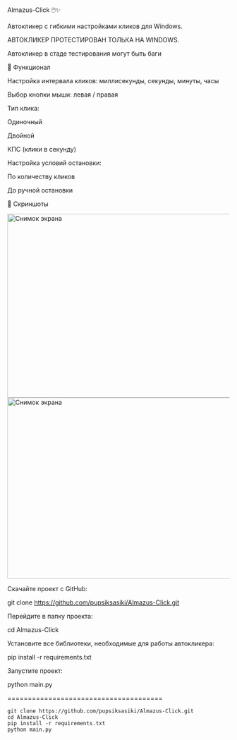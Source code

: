 Almazus-Click 🖱️✨

Автокликер с гибкими настройками кликов для Windows.

АВТОКЛИКЕР ПРОТЕСТИРОВАН ТОЛЬКА НА WINDOWS.

Автокликер в стаде тестирования могут быть баги

🚀 Функционал

Настройка интервала кликов: миллисекунды, секунды, минуты, часы

Выбор кнопки мыши: левая / правая

Тип клика:

Одиночный

Двойной

КПС (клики в секунду)

Настройка условий остановки:

По количеству кликов

До ручной остановки

📸 Скриншоты


<img width="593" height="417" alt="Снимок экрана" src="https://github.com/user-attachments/assets/86fd6be7-731d-4d92-aea5-e97ab9b2a5da" />



<img width="589" height="411" alt="Снимок экрана" src="https://github.com/user-attachments/assets/ac036583-84e1-4179-923d-29853884c20f" />


Скачайте проект с GitHub:

git clone https://github.com/pupsiksasiki/Almazus-Click.git

Перейдите в папку проекта:

cd Almazus-Click

Установите все библиотеки, необходимые для работы автокликера:

pip install -r requirements.txt

Запустите проект:

python main.py

======================================


```
git clone https://github.com/pupsiksasiki/Almazus-Click.git
cd Almazus-Click
pip install -r requirements.txt
python main.py
```


